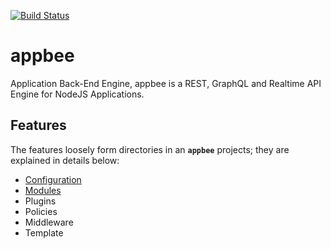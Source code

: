 [![Build Status](https://travis-ci.org/steveesamson/appbee.svg?branch=master)](https://travis-ci.org/steveesamson/appbee)

# appbee

Application Back-End Engine, appbee is a REST, GraphQL and Realtime API Engine for NodeJS Applications.

## Features

The features loosely form directories in an **`appbee`** projects; they are explained in details below:

- [Configuration](docs/configuration.md)
- [Modules](docs/modules.md)
- Plugins
- Policies
- Middleware
- Template
